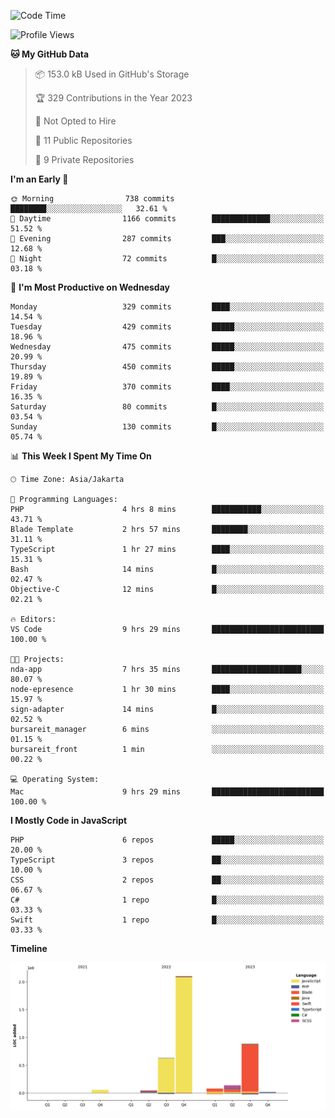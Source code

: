 <!--START_SECTION:waka-->
![Code Time](http://img.shields.io/badge/Code%20Time-234%20hrs%2056%20mins-blue)

![Profile Views](http://img.shields.io/badge/Profile%20Views-1-blue)

**🐱 My GitHub Data** 

> 📦 153.0 kB Used in GitHub's Storage 
 > 
> 🏆 329 Contributions in the Year 2023
 > 
> 🚫 Not Opted to Hire
 > 
> 📜 11 Public Repositories 
 > 
> 🔑 9 Private Repositories 
 > 
**I'm an Early 🐤** 

```text
🌞 Morning                738 commits         ████████░░░░░░░░░░░░░░░░░   32.61 % 
🌆 Daytime                1166 commits        █████████████░░░░░░░░░░░░   51.52 % 
🌃 Evening                287 commits         ███░░░░░░░░░░░░░░░░░░░░░░   12.68 % 
🌙 Night                  72 commits          █░░░░░░░░░░░░░░░░░░░░░░░░   03.18 % 
```
📅 **I'm Most Productive on Wednesday** 

```text
Monday                   329 commits         ████░░░░░░░░░░░░░░░░░░░░░   14.54 % 
Tuesday                  429 commits         █████░░░░░░░░░░░░░░░░░░░░   18.96 % 
Wednesday                475 commits         █████░░░░░░░░░░░░░░░░░░░░   20.99 % 
Thursday                 450 commits         █████░░░░░░░░░░░░░░░░░░░░   19.89 % 
Friday                   370 commits         ████░░░░░░░░░░░░░░░░░░░░░   16.35 % 
Saturday                 80 commits          █░░░░░░░░░░░░░░░░░░░░░░░░   03.54 % 
Sunday                   130 commits         █░░░░░░░░░░░░░░░░░░░░░░░░   05.74 % 
```


📊 **This Week I Spent My Time On** 

```text
🕑︎ Time Zone: Asia/Jakarta

💬 Programming Languages: 
PHP                      4 hrs 8 mins        ███████████░░░░░░░░░░░░░░   43.71 % 
Blade Template           2 hrs 57 mins       ████████░░░░░░░░░░░░░░░░░   31.11 % 
TypeScript               1 hr 27 mins        ████░░░░░░░░░░░░░░░░░░░░░   15.31 % 
Bash                     14 mins             █░░░░░░░░░░░░░░░░░░░░░░░░   02.47 % 
Objective-C              12 mins             █░░░░░░░░░░░░░░░░░░░░░░░░   02.21 % 

🔥 Editors: 
VS Code                  9 hrs 29 mins       █████████████████████████   100.00 % 

🐱‍💻 Projects: 
nda-app                  7 hrs 35 mins       ████████████████████░░░░░   80.07 % 
node-epresence           1 hr 30 mins        ████░░░░░░░░░░░░░░░░░░░░░   15.97 % 
sign-adapter             14 mins             █░░░░░░░░░░░░░░░░░░░░░░░░   02.52 % 
bursareit_manager        6 mins              ░░░░░░░░░░░░░░░░░░░░░░░░░   01.15 % 
bursareit_front          1 min               ░░░░░░░░░░░░░░░░░░░░░░░░░   00.22 % 

💻 Operating System: 
Mac                      9 hrs 29 mins       █████████████████████████   100.00 % 
```

**I Mostly Code in JavaScript** 

```text
PHP                      6 repos             █████░░░░░░░░░░░░░░░░░░░░   20.00 % 
TypeScript               3 repos             ██░░░░░░░░░░░░░░░░░░░░░░░   10.00 % 
CSS                      2 repos             ██░░░░░░░░░░░░░░░░░░░░░░░   06.67 % 
C#                       1 repo              █░░░░░░░░░░░░░░░░░░░░░░░░   03.33 % 
Swift                    1 repo              █░░░░░░░░░░░░░░░░░░░░░░░░   03.33 % 
```



**Timeline**

![Lines of Code chart](https://raw.githubusercontent.com/brstreet2/brstreet2/main/assets/bar_graph.png)


<!--END_SECTION:waka-->
